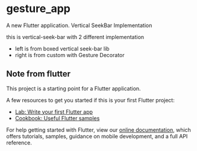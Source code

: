 # gesture_app

A new Flutter application.
Vertical SeekBar Implementation

this is vertical-seek-bar with 2 different implementation
- left is from boxed vertical seek-bar lib
- right is from custom with Gesture Decorator 

## Note from flutter

This project is a starting point for a Flutter application.

A few resources to get you started if this is your first Flutter project:

- [Lab: Write your first Flutter app](https://flutter.dev/docs/get-started/codelab)
- [Cookbook: Useful Flutter samples](https://flutter.dev/docs/cookbook)

For help getting started with Flutter, view our
[online documentation](https://flutter.dev/docs), which offers tutorials,
samples, guidance on mobile development, and a full API reference.



